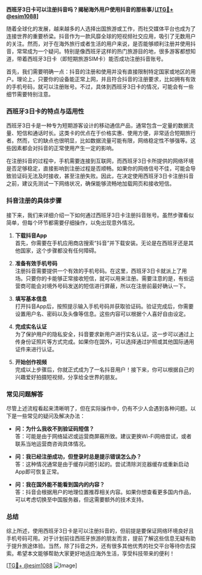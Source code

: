 **西班牙3日卡可以注册抖音吗？揭秘海外用户使用抖音的那些事儿[[TG💪+ @esim1088](https://t.me/s/esim1088)]**

随着全球化的发展，越来越多的人选择出国旅游或工作，而社交媒体平台也成为了连接世界的重要桥梁。抖音作为一款风靡全球的短视频社交应用，吸引了无数用户的关注。然而，对于在海外旅行或者生活的用户来说，是否能够顺利注册并使用抖音，常常成为一个疑问。特别是像西班牙这样的热门旅游目的地，很多游客都想知道，带着西班牙3日卡（即短期旅游SIM卡）能否成功注册抖音账号。

首先，我们需要明确一点：抖音的注册和使用并没有直接限制特定国家或地区的用户。理论上，只要你的设备能正常上网，并且符合抖音的注册要求，比如拥有有效的手机号码，就可以注册账号。不过，具体到西班牙3日卡的情况，可能会有一些细节需要特别注意。

### 西班牙3日卡的特点与适用性

西班牙3日卡是一种专为短期游客设计的移动通信产品，通常包含一定量的数据流量、短信和通话时长。这类卡的优点在于价格实惠、使用方便，非常适合短期旅行者。然而，它的缺点也很明显，比如数据流量可能有限，网络稳定性不够强等。这些因素都会对抖音的正常使用产生一定的影响。

在注册抖音的过程中，手机需要连接到互联网，而西班牙3日卡所提供的网络环境是否足够稳定，直接影响到注册过程是否顺畅。如果你的网络信号不佳，可能会导致验证码无法及时接收，甚至注册失败。因此，在决定使用西班牙3日卡注册抖音之前，建议先测试一下网络状况，确保能够流畅地加载网页和接收短信。

### 抖音注册的具体步骤

接下来，我们来详细介绍一下如何通过西班牙3日卡注册抖音账号。虽然步骤看似简单，但每个环节都需要仔细操作，以免出现意外情况。

1. **下载抖音App**  
   首先，你需要在手机应用商店搜索“抖音”并下载安装。无论是在西班牙还是其他国家，这个步骤都没有任何障碍。

2. **准备有效手机号码**  
   注册抖音需要提供一个有效的手机号码。在这里，西班牙3日卡就派上了用场。只要你的卡能够正常接收短信，就可以用来注册。需要注意的是，有些运营商可能会对境外号码发送的短信进行屏蔽，所以在注册前最好确认一下。

3. **填写基本信息**  
   打开抖音App后，按照提示输入手机号码并获取验证码。验证完成后，你需要设置用户名、密码以及头像等信息。这些内容可以根据个人喜好自由设定。

4. **完成实名认证**  
   为了保护用户的隐私安全，抖音要求新用户进行实名认证。这一步可以通过上传身份证照片等方式完成。如果你在国外，可以选择通过护照或其他国际通用证件来进行认证。

5. **开始创作视频**  
   完成以上步骤后，你就正式成为了一名抖音用户！接下来，你可以根据自己的兴趣爱好拍摄短视频，分享给全世界的朋友。

### 常见问题解答

尽管上述流程看起来清晰明了，但在实际操作中，仍有不少人会遇到各种问题。以下是一些常见的疑问及解决办法：

- **问：为什么我收不到验证码短信？**  
  答：可能是由于网络延迟或运营商屏蔽所致。建议更换Wi-Fi网络尝试，或者联系当地运营商咨询具体情况。

- **问：我已经注册成功，但登录时总是提示错误怎么办？**  
  答：这种情况通常是由于缓存问题引起的。尝试清除浏览器缓存或重新启动App即可恢复正常。

- **问：我在国外能不能看到国内的内容？**  
  答：抖音会根据用户的地理位置推荐相关内容。如果你想查看更多国内作品，可以考虑切换至中国服务器，但这需要额外的技术支持。

### 总结

综上所述，使用西班牙3日卡是可以注册抖音的，但前提是要保证网络环境良好且手机号码可用。对于计划前往西班牙旅游的朋友而言，提前了解这些信息无疑有助于提升旅途体验。当然，除了抖音之外，还有很多其他优秀的社交平台等待你去探索。希望本文能够帮助大家更好地适应海外生活，享受科技带来的便利！

[[TG💪+ @esim1088](https://t.me/s/esim1088) ![Image](https://i.postimg.cc/4NQfJmqS/Snipaste-2025-05-13-00-14-12.png)]